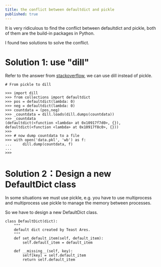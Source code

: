 ```yaml
---
title: the conflict between defaultdict and pickle
published: true
---
```


It is very ridiculous to find the conflict between defaultdict and pickle, both of them are the build-in packages in Python.

I found two solutions to solve the conflict.

# Solution 1: use "dill"

Refer to the answer from [stackoverflow](https://stackoverflow.com/questions/35603979/pickling-defaultdict-with-lambda), we can use dill instead of pickle.

```
# From pickle to dill

>>> import dill
>>> from collections import defaultdict
>>> pos = defaultdict(lambda: 0)
>>> neg = defaultdict(lambda: 0)
>>> countdata = (pos,neg)
>>> _countdata = dill.loads(dill.dumps(countdata))
>>> _countdata
(defaultdict(<function <lambda> at 0x10917f7d0>, {}), defaultdict(<function <lambda> at 0x10917f8c0>, {}))
>>>
>>> # now dump countdata to a file 
>>> with open('data.pkl', 'wb') as f:
...     dill.dump(countdata, f)
...
>>>
```

# Solution 2：Design a new DefaultDict class

In some situations we must use pickle, e.g. you have to use multiprocess and multiprocess use pickle to manage the memory between processes.

So we have to design a new DefaultDict class.

```
class DefaultDict(dict):
    """
    default dict created by Teast Ares.
    """
    def set_default_item(self, default_item):
        self.default_item = default_item
        
    def __missing__(self, key):
        self[key] = self.default_item
        return self.default_item
```